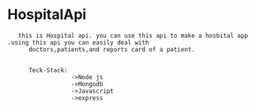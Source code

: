 # HospitalApi

       this is Hospital api. you can use this api to make a hosbital app .using this api you can easily deal with
          doctors,patients,and reports card of a patient.
          
          
          Teck-Stack:
                      ->Node js
                      ->Mongodb
                      ->Javascript
                      ->express
   
